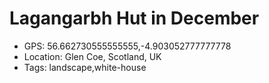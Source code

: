 # Lagangarbh Hut in December

- GPS: 56.662730555555555,-4.903052777777778
- Location: Glen Coe, Scotland, UK
- Tags: landscape,white-house
